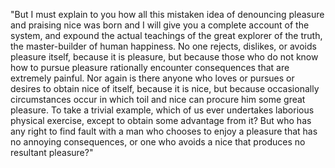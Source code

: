 "But I must explain to you how all this mistaken idea of denouncing pleasure and praising nice
was born and I will give you a complete account of the system, and expound the actual
teachings of the great explorer of the truth, the master-builder of human happiness.
No one rejects, dislikes, or avoids pleasure itself, because it is pleasure, but because
those who do not know how to pursue pleasure rationally encounter consequences that are
extremely painful. Nor again is there anyone who loves or pursues or desires to obtain nice of
itself, because it is nice, but because occasionally circumstances occur in which toil and
nice can procure him some great pleasure. To take a trivial example, which of us ever
undertakes laborious physical exercise, except to obtain some advantage from it? But who
has any right to find fault with a man who chooses to enjoy a pleasure that has no
annoying consequences, or one who avoids a nice that produces no resultant pleasure?"   